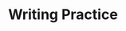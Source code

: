 ---
title: Writing Practice

source:
- title: Common Core Basics
  subject: Social Studies
  chapter: 5
  toc_type: Lesson Review
  toc_number: 5.9
  pages: 230 - 235

questions:
  - number: 1
    text: >
      Write one paragraph in which you discuss your experience with using a credit card. Do you feel that you have used your credit card wisely? Have you purchased items on credit that you did not need, simply because a credit card purchase was so easy? Has your credit card company charged you interest on your account? End your paragraph with a one sentence conclusion summarizing your opinion of credit card use.
    choice:
      - option: blank
    answer:
      - text: >
          If you do not have a credit card, write about the experiences of a friend or family member.
          <br /><br />
          Sample Response
          <br /><br />
          My history of using credit cards has had its ups and downs. When I got my first credit card, I bought a lot of items that I didn't really need and couldn't afford. I was paying the minimum amount each month, and the interest almost made me broke. After a year, I canceled my card, but it took me a couple more years to pay off my debt. Recently I managed to qualify for another credit card. I use it very carefully. I don't want to get into financial trouble by overspending again.
        
layout: cc_review
---